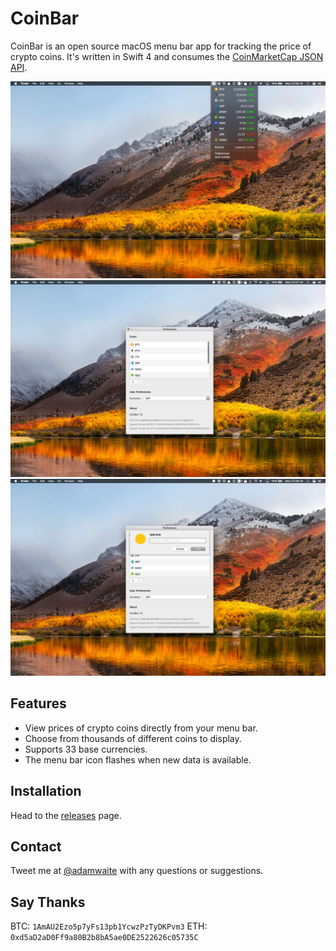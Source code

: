 # CoinBar

CoinBar is an open source macOS menu bar app for tracking the price of crypto coins. It's written in Swift 4 and consumes the [CoinMarketCap JSON API](https://coinmarketcap.com/api/).

![screenshot-01](resources/01.jpg)
![screenshot-02](resources/02.jpg)
![screenshot-03](resources/03.jpg)

## Features

- View prices of crypto coins directly from your menu bar.
- Choose from thousands of different coins to display.
- Supports 33 base currencies.
- The menu bar icon flashes when new data is available.

## Installation

Head to the [releases](https://github.com/adamwaite/CoinBar/releases) page.

## Contact

Tweet me at [@adamwaite](https://twitter.com/adamwaite) with any questions or suggestions.

## Say Thanks

BTC: `1AmAU2Ezo5p7yFs13pb1YcwzPzTyDKPvm3`
ETH: `0xd5aD2aD0Ff9a80B2b8bA5ae0DE2522626c05735C`
